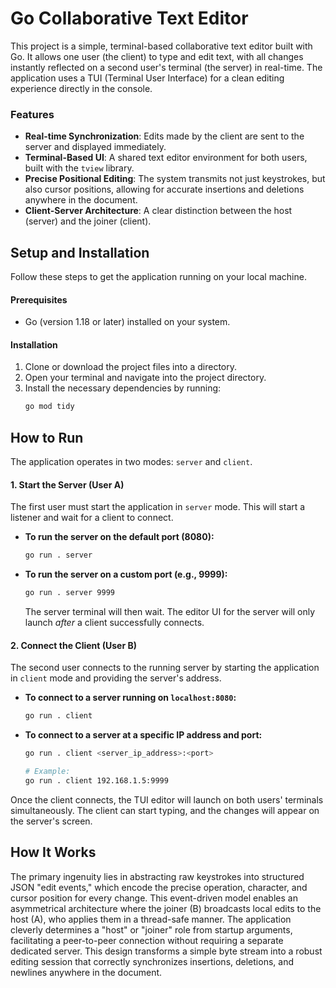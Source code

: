 # Go Collaborative Text Editor

This project is a simple, terminal-based collaborative text editor built with Go. It allows one user (the client) to type and edit text, with all changes instantly reflected on a second user's terminal (the server) in real-time. The application uses a TUI (Terminal User Interface) for a clean editing experience directly in the console.

### Features
* **Real-time Synchronization**: Edits made by the client are sent to the server and displayed immediately.
* **Terminal-Based UI**: A shared text editor environment for both users, built with the `tview` library.
* **Precise Positional Editing**: The system transmits not just keystrokes, but also cursor positions, allowing for accurate insertions and deletions anywhere in the document.
* **Client-Server Architecture**: A clear distinction between the host (server) and the joiner (client).

## Setup and Installation

Follow these steps to get the application running on your local machine.

#### Prerequisites
* Go (version 1.18 or later) installed on your system.

#### Installation
1.  Clone or download the project files into a directory.
2.  Open your terminal and navigate into the project directory.
3.  Install the necessary dependencies by running:
    ```bash
    go mod tidy
    ```

## How to Run

The application operates in two modes: `server` and `client`.

#### 1. Start the Server (User A)
The first user must start the application in `server` mode. This will start a listener and wait for a client to connect.

* **To run the server on the default port (8080):**
    ```bash
    go run . server
    ```
* **To run the server on a custom port (e.g., 9999):**
    ```bash
    go run . server 9999
    ```
    The server terminal will then wait. The editor UI for the server will only launch *after* a client successfully connects.

#### 2. Connect the Client (User B)
The second user connects to the running server by starting the application in `client` mode and providing the server's address.

* **To connect to a server running on `localhost:8080`:**
    ```bash
    go run . client
    ```
* **To connect to a server at a specific IP address and port:**
    ```bash
    go run . client <server_ip_address>:<port>
    
    # Example:
    go run . client 192.168.1.5:9999
    ```
Once the client connects, the TUI editor will launch on both users' terminals simultaneously. The client can start typing, and the changes will appear on the server's screen.

## How It Works

The primary ingenuity lies in abstracting raw keystrokes into structured JSON "edit events," which encode the precise operation, character, and cursor position for every change. This event-driven model enables an asymmetrical architecture where the joiner (B) broadcasts local edits to the host (A), who applies them in a thread-safe manner. The application cleverly determines a "host" or "joiner" role from startup arguments, facilitating a peer-to-peer connection without requiring a separate dedicated server. This design transforms a simple byte stream into a robust editing session that correctly synchronizes insertions, deletions, and newlines anywhere in the document.
